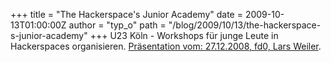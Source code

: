 +++
title = "The Hackerspace's Junior Academy"
date = 2009-10-13T01:00:00Z
author = "typ_o"
path = "/blog/2009/10/13/the-hackerspace-s-junior-academy"
+++
U23 Köln - Workshops für junge Leute in Hackerspaces organisieren.
[Präsentation vom: 27.12.2008, fd0, Lars
Weiler](http://chaosradio.ccc.de/25c3_m4v_2827.html).
